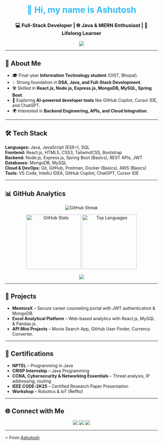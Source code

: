 <!-- HEADER -->
<h1 align="center">
  <span style="color:#36BCF7;">👋 Hi, my name is Ashutosh</span>  
</h1>
<h3 align="center">💻 Full-Stack Developer | 🌐 Java & MERN Enthusiast | 🚀 Lifelong Learner</h3>

<!-- Typing animation -->
<p align="center">
  <a href="https://github.com/ashutosh936">
    <img src="https://readme-typing-svg.herokuapp.com?size=22&center=true&vCenter=true&width=550&lines=Passionate+Full-Stack+Developer;Java+%7C+Spring+Boot+%7C+MERN;Love+Clean+Code+and+DSA;Always+Learning+New+Tech" />
  </a>
</p>

---

## 🌟 About Me
- 🎓 Final-year **Information Technology student** (OIST, Bhopal).  
- 💡 Strong foundation in **DSA, Java, and Full-Stack Development**.  
- 🛠 Skilled in **React.js, Node.js, Express.js, MongoDB, MySQL, Spring Boot**.  
- 🤖 Exploring **AI-powered developer tools** like GitHub Copilot, Cursor IDE, and ChatGPT.  
- 🌍 Interested in **Backend Engineering, APIs, and Cloud Integration**.  

---

## 🛠️ Tech Stack
**Languages:** Java, JavaScript (ES6+), SQL  
**Frontend:** React.js, HTML5, CSS3, TailwindCSS, Bootstrap  
**Backend:** Node.js, Express.js, Spring Boot (Basics), REST APIs, JWT  
**Databases:** MongoDB, MySQL  
**Cloud & DevOps:** Git, GitHub, Postman, Docker (Basics), AWS (Basics)  
**Tools:** VS Code, IntelliJ IDEA, GitHub Copilot, ChatGPT, Cursor IDE  

---

## 📊 GitHub Analytics

<p align="center">
  <img src="https://github-readme-streak-stats.herokuapp.com?user=ashutosh936&theme=tokyonight&hide_border=true" alt="GitHub Streak" />
</p>

<p align="center">
  <img src="https://github-readme-stats.vercel.app/api?username=ashutosh936&show_icons=true&theme=tokyonight&hide_border=true" alt="GitHub Stats" height="180" />
  <img src="https://github-readme-stats.vercel.app/api/top-langs/?username=ashutosh936&layout=compact&theme=tokyonight&hide_border=true" alt="Top Languages" height="180" />
</p>

<!-- Contribution Graph -->
<p align="center">
  <img src="https://github-readme-activity-graph.vercel.app/graph?username=ashutosh936&theme=react-dark&hide_border=true" />
</p>

---

## 🚀 Projects
- **MentoraX** – Secure career counseling portal with JWT authentication & MongoDB.  
- **Excel Analytical Platform** – Web-based analytics with React.js, MySQL & Pandas.js.  
- **API Mini Projects** – Movie Search App, GitHub User Finder, Currency Converter.  

---

## 🏅 Certifications
- **NPTEL** – Programming in Java  
- **CRISP Internship** – Java Programming  
- **CCNA, Cybersecurity & Networking Essentials** – Threat analysis, IP addressing, routing  
- **IEEE CODE-2K25** – Certified Research Paper Presentation  
- **Workshop** – Robotics & IoT (Reffto)  

---

## 🌐 Connect with Me
<p align="center">
  <a href="https://www.linkedin.com/in/ashu37/"><img src="https://img.shields.io/badge/-Ashutosh%20Vishwakarma-blue?style=flat&logo=Linkedin&logoColor=white"/></a>
  <a href="mailto:ashutosh.vishwakarma2004@gmail.com"><img src="https://img.shields.io/badge/-Gmail-red?style=flat&logo=Gmail&logoColor=white"/></a>
  <a href="https://github.com/ashutosh936"><img src="https://img.shields.io/badge/-GitHub-black?style=flat&logo=github"/></a>
</p>

---

⭐️ From [Ashutosh](https://github.com/ashutosh936)
